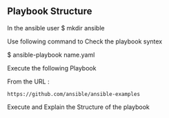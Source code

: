 ## Playbook Structure


In the ansible user
  $ mkdir ansible

Use following command to Check the playbook syntex

$ ansible-playbook name.yaml

Execute the following Playbook

From the URL  :  

    https://github.com/ansible/ansible-examples

Execute and Explain the Structure of the playbook
